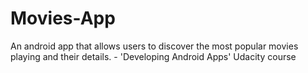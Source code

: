# Movies-App
An android app that allows users to discover the most popular movies playing and their details. - 'Developing Android Apps' Udacity course

